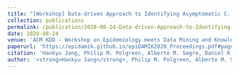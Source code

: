 ```yaml
---
title: "[Workshop] Data-driven Approach to Identifying Asymptomatic C. diff Cases"
collection: publications
permalink: /publication/2020-08-24-Data-driven-Approach-to-Identifying-Asymptomatic-C-diff-Cases
date: 2020-08-24
venue: 'ACM KDD - Workshop on Epidemiology meets Data Mining and Knowledge Discovery (epiDAMIK)'
paperurl: 'https://epidamik.github.io/epiDAMIK2020_Proceedings.pdf#page=11'
citation: 'Hankyu Jang, Philip M. Polgreen, Alberto M. Segre, Daniel K. Sewell, and Sriram V. Pemmaraju. 2020. &quot;Data-driven Approach to Identifying Asymptomatic C. diff Cases&quot; <i>In Proceedings of the ACM SIGKDD Workshop on Epidemiology meets Data Mining and Knowledge Discovery (epiDAMIK)</i>' 
author: '<strong>Hankyu Jang</strong>, Philip M. Polgreen, Alberto M. Segre, Daniel K. Sewell, and Sriram V. Pemmaraju'
---
```

